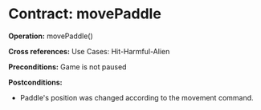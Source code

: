 # Contract: movePaddle

**Operation:** movePaddle()

**Cross references:** Use Cases: Hit-Harmful-Alien

**Preconditions:** Game is not paused

**Postconditions:** 
* Paddle's position was changed according to the movement command.